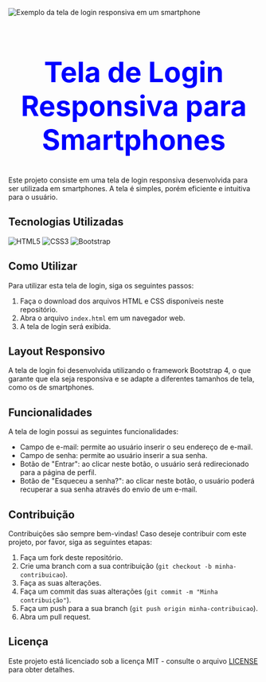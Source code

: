 ![Exemplo da tela de login responsiva em um smartphone](https://raw.githubusercontent.com/seu-usuario/seu-repositorio/master/exemplo.png)

# <center><h1 style="color:blue;">Tela de Login Responsiva para Smartphones</h1></center>


Este projeto consiste em uma tela de login responsiva desenvolvida para ser utilizada em smartphones. A tela é simples, porém eficiente e intuitiva para o usuário.

## Tecnologias Utilizadas

![HTML5](https://img.shields.io/badge/HTML5-E34F26?style=for-the-badge&logo=html5&logoColor=white)
![CSS3](https://img.shields.io/badge/CSS3-1572B6?style=for-the-badge&logo=css3&logoColor=white)
![Bootstrap](https://img.shields.io/badge/Bootstrap-563D7C?style=for-the-badge&logo=bootstrap&logoColor=white)


## Como Utilizar

Para utilizar esta tela de login, siga os seguintes passos:

1. Faça o download dos arquivos HTML e CSS disponíveis neste repositório.
2. Abra o arquivo `index.html` em um navegador web.
3. A tela de login será exibida.

## Layout Responsivo

A tela de login foi desenvolvida utilizando o framework Bootstrap 4, o que garante que ela seja responsiva e se adapte a diferentes tamanhos de tela, como os de smartphones.

## Funcionalidades

A tela de login possui as seguintes funcionalidades:

- Campo de e-mail: permite ao usuário inserir o seu endereço de e-mail.
- Campo de senha: permite ao usuário inserir a sua senha.
- Botão de "Entrar": ao clicar neste botão, o usuário será redirecionado para a página de perfil.
- Botão de "Esqueceu a senha?": ao clicar neste botão, o usuário poderá recuperar a sua senha através do envio de um e-mail.

## Contribuição

Contribuições são sempre bem-vindas! Caso deseje contribuir com este projeto, por favor, siga as seguintes etapas:

1. Faça um fork deste repositório.
2. Crie uma branch com a sua contribuição (`git checkout -b minha-contribuicao`).
3. Faça as suas alterações.
4. Faça um commit das suas alterações (`git commit -m "Minha contribuição"`).
5. Faça um push para a sua branch (`git push origin minha-contribuicao`).
6. Abra um pull request.

## Licença

Este projeto está licenciado sob a licença MIT - consulte o arquivo [LICENSE](LICENSE) para obter detalhes.
